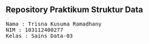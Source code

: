 ## Repository Praktikum Struktur Data

<pre>
Nama : Trisna Kusuma Ramadhany
NIM : 103112400277
Kelas : Sains Data-03
</pre>

